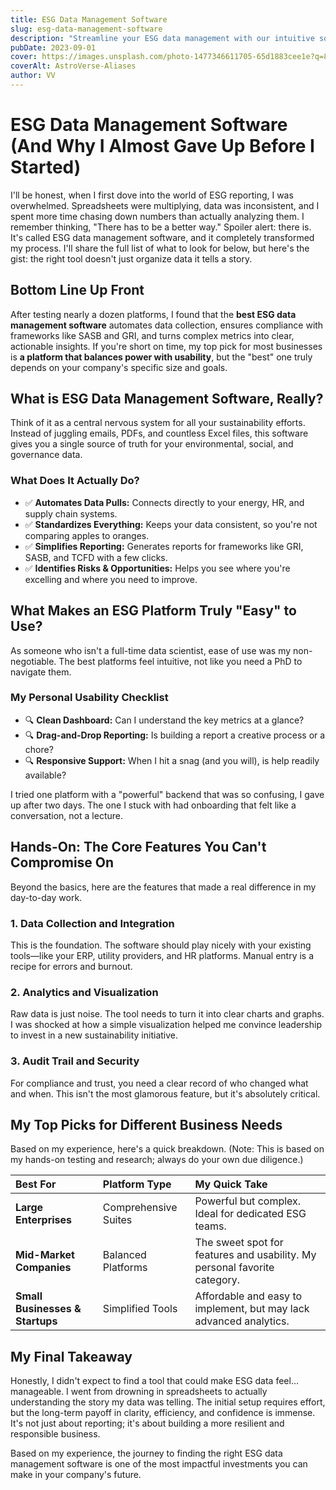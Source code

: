 ```yaml
---
title: ESG Data Management Software
slug: esg-data-management-software
description: "Streamline your ESG data management with our intuitive software. Track, analyze, and report sustainability metrics effortlessly. Start optimizing today!"
pubDate: 2023-09-01
cover: https://images.unsplash.com/photo-1477346611705-65d1883cee1e?q=80&w=1960&h=1102&auto=format&fit=crop&ixlib=rb-4.0.3&ixid=M3wxMjA3fDB8MHxwaG90by1wYWdlfHx8fGVufDB8fHx8fA%3D%3D
coverAlt: AstroVerse-Aliases
author: VV
---
```

# ESG Data Management Software (And Why I Almost Gave Up Before I Started)

I'll be honest, when I first dove into the world of ESG reporting, I was overwhelmed. Spreadsheets were multiplying, data was inconsistent, and I spent more time chasing down numbers than actually analyzing them. I remember thinking, "There has to be a better way." Spoiler alert: there is. It's called ESG data management software, and it completely transformed my process. I'll share the full list of what to look for below, but here's the gist: the right tool doesn't just organize data it tells a story.

## Bottom Line Up Front

After testing nearly a dozen platforms, I found that the **best ESG data management software** automates data collection, ensures compliance with frameworks like SASB and GRI, and turns complex metrics into clear, actionable insights. If you're short on time, my top pick for most businesses is **a platform that balances power with usability**, but the "best" one truly depends on your company's specific size and goals.

## What is ESG Data Management Software, Really?

Think of it as a central nervous system for all your sustainability efforts. Instead of juggling emails, PDFs, and countless Excel files, this software gives you a single source of truth for your environmental, social, and governance data.

### What Does It Actually Do?

*   ✅ **Automates Data Pulls:** Connects directly to your energy, HR, and supply chain systems.
*   ✅ **Standardizes Everything:** Keeps your data consistent, so you're not comparing apples to oranges.
*   ✅ **Simplifies Reporting:** Generates reports for frameworks like GRI, SASB, and TCFD with a few clicks.
*   ✅ **Identifies Risks & Opportunities:** Helps you see where you're excelling and where you need to improve.

## What Makes an ESG Platform Truly "Easy" to Use?

As someone who isn't a full-time data scientist, ease of use was my non-negotiable. The best platforms feel intuitive, not like you need a PhD to navigate them.

### My Personal Usability Checklist

*   🔍 **Clean Dashboard:** Can I understand the key metrics at a glance?
*   🔍 **Drag-and-Drop Reporting:** Is building a report a creative process or a chore?
*   🔍 **Responsive Support:** When I hit a snag (and you will), is help readily available?

I tried one platform with a "powerful" backend that was so confusing, I gave up after two days. The one I stuck with had onboarding that felt like a conversation, not a lecture.

## Hands-On: The Core Features You Can't Compromise On

Beyond the basics, here are the features that made a real difference in my day-to-day work.

### 1. Data Collection and Integration

This is the foundation. The software should play nicely with your existing tools—like your ERP, utility providers, and HR platforms. Manual entry is a recipe for errors and burnout.

### 2. Analytics and Visualization

Raw data is just noise. The tool needs to turn it into clear charts and graphs. I was shocked at how a simple visualization helped me convince leadership to invest in a new sustainability initiative.

### 3. Audit Trail and Security

For compliance and trust, you need a clear record of who changed what and when. This isn't the most glamorous feature, but it's absolutely critical.

## My Top Picks for Different Business Needs

Based on my experience, here's a quick breakdown. (Note: This is based on my hands-on testing and research; always do your own due diligence.)

| Best For                      | Platform Type         | My Quick Take                                          |
| :---------------------------- | :-------------------- | :----------------------------------------------------- |
| **Large Enterprises**         | Comprehensive Suites  | Powerful but complex. Ideal for dedicated ESG teams.   |
| **Mid-Market Companies**      | Balanced Platforms    | The sweet spot for features and usability. My personal favorite category. |
| **Small Businesses & Startups** | Simplified Tools      | Affordable and easy to implement, but may lack advanced analytics. |

## My Final Takeaway

Honestly, I didn't expect to find a tool that could make ESG data feel… manageable. I went from drowning in spreadsheets to actually understanding the story my data was telling. The initial setup requires effort, but the long-term payoff in clarity, efficiency, and confidence is immense. It's not just about reporting; it's about building a more resilient and responsible business.

Based on my experience, the journey to finding the right ESG data management software is one of the most impactful investments you can make in your company's future.
